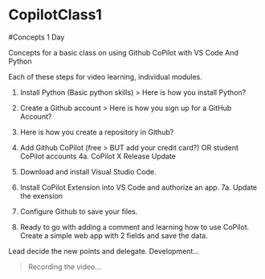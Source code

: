 # CopilotClass1

#Concepts 1 Day

Concepts for a basic class on using Github CoPilot with VS Code And Python

Each of these steps for video learning, individual modules.

1. Install Python (Basic python skills) > Here is how you install Python?
2. Create a Github account > Here is how you sign up for a GitHub Account?
3. Here is how you create a repository in Github?
4. Add Github CoPilot (free > BUT add your credit card?) OR student CoPilot accounts
4a. CoPilot X Release Update
6. Download and install Visual Studio Code.
7. Install CoPilot Extension into VS Code and authorize an app.
7a. Update the exension

9. Configure Github to save your files.

8. Ready to go with adding a comment and learning how to use CoPilot.
   Create a simple web app with 2 fields and save the data. 
   
Lead decide the new points and delegate.
Development...
> Recording the video...
